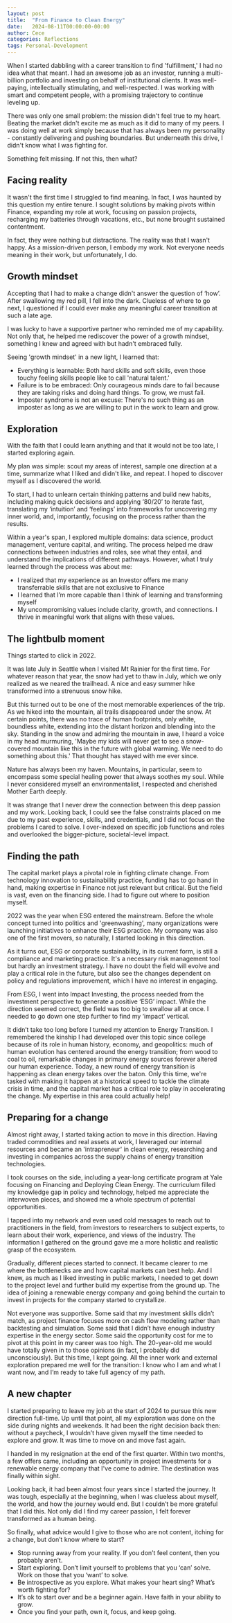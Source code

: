 ```yaml
---
layout: post
title:  "From Finance to Clean Energy"
date:   2024-08-11T00:00:00-00:00
author: Cece
categories: Reflections
tags: Personal-Development
---
```


When I started dabbling with a career transition to find 'fulfillment,' I had no idea what that meant. I had an awesome job as an investor, running a multi-billion portfolio and investing on behalf of institutional clients. It was well-paying, intellectually stimulating, and well-respected. I was working with smart and competent people, with a promising trajectory to continue leveling up.

There was only one small problem: the mission didn't feel true to my heart. Beating the market didn't excite me as much as it did to many of my peers. I was doing well at work simply because that has always been my personality - constantly delivering and pushing boundaries. But underneath this drive, I didn't know what I was fighting for.

Something felt missing. If not this, then what?



## Facing reality

It wasn't the first time I struggled to find meaning. In fact, I was haunted by this question my entire tenure. I sought solutions by making pivots within Finance, expanding my role at work, focusing on passion projects, recharging my batteries through vacations, etc., but none brought sustained contentment.

In fact, they were nothing but distractions. The reality was that I wasn't happy. As a mission-driven person, I embody my work. Not everyone needs meaning in their work, but unfortunately, I do.



## Growth mindset

Accepting that I had to make a change didn't answer the question of ‘how’. After swallowing my red pill, I fell into the dark. Clueless of where to go next, I questioned if I could ever make any meaningful career transition at such a late age.

I was lucky to have a supportive partner who reminded me of my capability. Not only that, he helped me rediscover the power of a growth mindset, something I knew and agreed with but hadn't embraced fully.

Seeing 'growth mindset' in a new light, I learned that:

- Everything is learnable: Both hard skills and soft skills, even those touchy feeling skills people like to call 'natural talent.'
- Failure is to be embraced: Only courageous minds dare to fail because they are taking risks and doing hard things. To grow, we must fail.
- Imposter syndrome is not an excuse: There's no such thing as an imposter as long as we are willing to put in the work to learn and grow.



## Exploration

With the faith that I could learn anything and that it would not be too late, I started exploring again. 

My plan was simple: scout my areas of interest, sample one direction at a time, summarize what I liked and didn't like, and repeat. I hoped to discover myself as I discovered the world. 

To start, I had to unlearn certain thinking patterns and build new habits, including making quick decisions and applying ‘80/20’ to iterate fast, translating my ‘intuition’ and ‘feelings’ into frameworks for uncovering my inner world, and, importantly, focusing on the process rather than the results.

Within a year's span, I explored multiple domains: data science, product management, venture capital, and writing. The process helped me draw connections between industries and roles, see what they entail, and understand the implications of different pathways. However, what I truly learned through the process was about me:

- I realized that my experience as an Investor offers me many transferrable skills that are not exclusive to Finance
- I learned that I’m more capable than I think of learning and transforming myself
- My uncompromising values include clarity, growth, and connections. I thrive in meaningful work that aligns with these values.



## The lightbulb moment

Things started to click in 2022.

It was late July in Seattle when I visited Mt Rainier for the first time. For whatever reason that year, the snow had yet to thaw in July, which we only realized as we neared the trailhead. A nice and easy summer hike transformed into a strenuous snow hike.

But this turned out to be one of the most memorable experiences of the trip. As we hiked into the mountain, all trails disappeared under the snow. At certain points, there was no trace of human footprints, only white, boundless white, extending into the distant horizon and blending into the sky. Standing in the snow and admiring the mountain in awe, I heard a voice in my head murmuring, 'Maybe my kids will never get to see a snow-covered mountain like this in the future with global warming. We need to do something about this.' That thought has stayed with me ever since.

Nature has always been my haven. Mountains, in particular, seem to encompass some special healing power that always soothes my soul. While I never considered myself an environmentalist, I respected and cherished Mother Earth deeply.

It was strange that I never drew the connection between this deep passion and my work. Looking back, I could see the false constraints placed on me due to my past experience, skills, and credentials, and I did not focus on the problems I cared to solve. I over-indexed on specific job functions and roles and overlooked the bigger-picture, societal-level impact. 



## Finding the path

The capital market plays a pivotal role in fighting climate change. From technology innovation to sustainability practice, funding has to go hand in hand, making expertise in Finance not just relevant but critical. But the field is vast, even on the financing side. I had to figure out where to position myself.

2022 was the year when ESG entered the mainstream. Before the whole concept turned into politics and 'greenwashing', many organizations were launching initiatives to enhance their ESG practice. My company was also one of the first movers, so naturally, I started looking in this direction.

As it turns out, ESG or corporate sustainability, in its current form, is still a compliance and marketing practice. It's a necessary risk management tool but hardly an investment strategy. I have no doubt the field will evolve and play a critical role in the future, but also see the changes dependent on policy and regulations improvement, which I have no interest in engaging.

From ESG, I went into Impact Investing, the process needed from the investment perspective to generate a positive ‘ESG’ impact. While the direction seemed correct, the field was too big to swallow all at once. I needed to go down one step further to find my ‘impact’ vertical.

It didn’t take too long before I turned my attention to Energy Transition. I remembered the kinship I had developed over this topic since college because of its role in human history, economy, and geopolitics: much of human evolution has centered around the energy transition; from wood to coal to oil, remarkable changes in primary energy sources forever altered our human experience. Today, a new round of energy transition is happening as clean energy takes over the baton. Only this time, we're tasked with making it happen at a historical speed to tackle the climate crisis in time, and the capital market has a critical role to play in accelerating the change. My expertise in this area could actually help!



## Preparing for a change

Almost right away, I started taking action to move in this direction. Having traded commodities and real assets at work, I leveraged our internal resources and became an 'intrapreneur' in clean energy, researching and investing in companies across the supply chains of energy transition technologies.

I took courses on the side, including a year-long certificate program at Yale focusing on Financing and Deploying Clean Energy. The curriculum filled my knowledge gap in policy and technology, helped me appreciate the interwoven pieces, and showed me a whole spectrum of potential opportunities.

I tapped into my network and even used cold messages to reach out to practitioners in the field, from investors to researchers to subject experts, to learn about their work, experience, and views of the industry. The information I gathered on the ground gave me a more holistic and realistic grasp of the ecosystem.

Gradually, different pieces started to connect. It became clearer to me where the bottlenecks are and how capital markets can best help. And I knew, as much as I liked investing in public markets, I needed to get down to the project level and further build my expertise from the ground up. The idea of joining a renewable energy company and going behind the curtain to invest in projects for the company started to crystallize.

Not everyone was supportive. Some said that my investment skills didn’t match, as project finance focuses more on cash flow modeling rather than backtesting and simulation. Some said that I didn’t have enough industry expertise in the energy sector. Some said the opportunity cost for me to pivot at this point in my career was too high. The 20-year-old me would have totally given in to those opinions (in fact, I probably did unconsciously). But this time, I kept going. All the inner work and external exploration prepared me well for the transition: I know who I am and what I want now, and I’m ready to take full agency of my path.



## A new chapter

I started preparing to leave my job at the start of 2024 to pursue this new direction full-time. Up until that point, all my exploration was done on the side during nights and weekends. It had been the right decision back then: without a paycheck, I wouldn’t have given myself the time needed to explore and grow. It was time to move on and move fast again.

I handed in my resignation at the end of the first quarter. Within two months, a few offers came, including an opportunity in project investments for a renewable energy company that I've come to admire. The destination was finally within sight.

Looking back, it had been almost four years since I started the journey. It was tough, especially at the beginning, when I was clueless about myself, the world, and how the journey would end. But I couldn’t be more grateful that I did this. Not only did I find my career passion, I felt forever transformed as a human being.

So finally, what advice would I give to those who are not content, itching for a change, but don’t know where to start?

- Stop running away from your reality. If you don’t feel content, then you probably aren’t.
- Start exploring. Don’t limit yourself to problems that you ‘can’ solve. Work on those that you ‘want’ to solve.
- Be introspective as you explore. What makes your heart sing? What’s worth fighting for?
- It’s ok to start over and be a beginner again. Have faith in your ability to grow.
- Once you find your path, own it, focus, and keep going.
